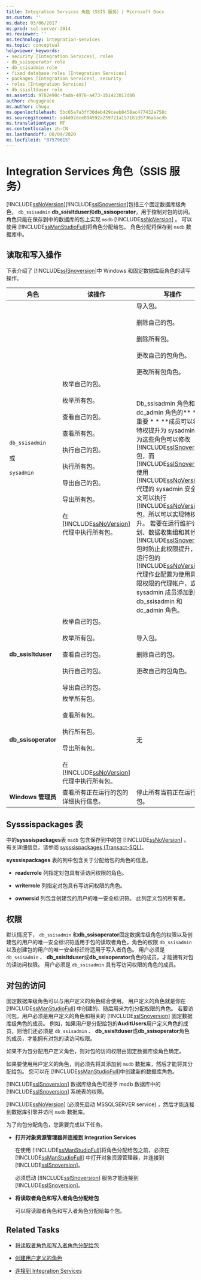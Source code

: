 ```yaml
---
title: Integration Services 角色（SSIS 服务）| Microsoft Docs
ms.custom: ''
ms.date: 03/06/2017
ms.prod: sql-server-2014
ms.reviewer: ''
ms.technology: integration-services
ms.topic: conceptual
helpviewer_keywords:
- security [Integration Services], roles
- db_ssisoperator role
- db_ssisadmin role
- fixed database roles [Integration Services]
- packages [Integration Services], security
- roles [Integration Services]
- db_ssisltduser role
ms.assetid: 9702e90c-fada-4978-a473-1b1423017d80
author: chugugrace
ms.author: chugu
ms.openlocfilehash: 5bc65a7a3ff30deb429ceeb8458ac477432a758c
ms.sourcegitcommit: ad4d92dce894592a259721a1571b1d8736abacdb
ms.translationtype: MT
ms.contentlocale: zh-CN
ms.lasthandoff: 08/04/2020
ms.locfileid: "87579615"
---
```

# <a name="integration-services-roles-ssis-service"></a>Integration Services 角色（SSIS 服务）
  [!INCLUDE[ssNoVersion](../../includes/ssnoversion-md.md)][!INCLUDE[ssISnoversion](../../includes/ssisnoversion-md.md)]包括三个固定数据库级角色， `db_ssisadmin` **db_ssisltduser**和**db_ssisoperator**，用于控制对包的访问。 角色只能在保存到中的数据库的包上实现 `msdb` [!INCLUDE[ssNoVersion](../../includes/ssnoversion-md.md)] 。 可以使用 [!INCLUDE[ssManStudioFull](../../includes/ssmanstudiofull-md.md)]将角色分配给包。 角色分配将保存到 `msdb` 数据库中。  
  
## <a name="read-and-write-actions"></a>读取和写入操作  
 下表介绍了 [!INCLUDE[ssISnoversion](../../includes/ssisnoversion-md.md)]中 Windows 和固定数据库级角色的读写操作。  
  
|角色|读操作|写操作|  
|----------|-----------------|------------------|  
|`db_ssisadmin`<br /><br /> 或<br /><br /> `sysadmin`|枚举自己的包。<br /><br /> 枚举所有包。<br /><br /> 查看自己的包。<br /><br /> 查看所有包。<br /><br /> 执行自己的包。<br /><br /> 执行所有包。<br /><br /> 导出自己的包。<br /><br /> 导出所有包。<br /><br /> 在 [!INCLUDE[ssNoVersion](../../includes/ssnoversion-md.md)] 代理中执行所有包。|导入包。<br /><br /> 删除自己的包。<br /><br /> 删除所有包。<br /><br /> 更改自己的包角色。<br /><br /> 更改所有包角色。<br /><br /> <br /><br /> Db_ssisadmin 角色和 dc_admin 角色的** \* \* 重要 \* \* **成员可以将其特权提升为 sysadmin。 因为这些角色可以修改 [!INCLUDE[ssISnoversion](../../includes/ssisnoversion-md.md)] 包，而 [!INCLUDE[ssISnoversion](../../includes/ssisnoversion-md.md)] 使用 [!INCLUDE[ssNoVersion](../../includes/ssnoversion-md.md)] 代理的 sysadmin 安全上下文可以执行 [!INCLUDE[ssNoVersion](../../includes/ssnoversion-md.md)] 包，所以可以实现特权提升。 若要在运行维护计划、数据收集组和其他 [!INCLUDE[ssISnoversion](../../includes/ssisnoversion-md.md)] 包时防止此权限提升，请将运行包的 [!INCLUDE[ssNoVersion](../../includes/ssnoversion-md.md)] 代理作业配置为使用具有有限权限的代理帐户，或只将 sysadmin 成员添加到 db_ssisadmin 和 dc_admin 角色。|  
|**db_ssisltduser**|枚举自己的包。<br /><br /> 枚举所有包。<br /><br /> 查看自己的包。<br /><br /> 执行自己的包。<br /><br /> 导出自己的包。|导入包。<br /><br /> 删除自己的包。<br /><br /> 更改自己的包角色。|  
|**db_ssisoperator**|枚举所有包。<br /><br /> 查看所有包。<br /><br /> 执行所有包。<br /><br /> 导出所有包。<br /><br /> 在 [!INCLUDE[ssNoVersion](../../includes/ssnoversion-md.md)] 代理中执行所有包。|无|  
|**Windows 管理员**|查看所有正在运行的包的详细执行信息。|停止所有当前正在运行的包。|  
  
## <a name="sysssispackages-table"></a>Sysssispackages 表  
 中的**sysssispackages**表 `msdb` 包含保存到中的包 [!INCLUDE[ssNoVersion](../../includes/ssnoversion-md.md)] 。 有关详细信息，请参阅 [sysssispackages (Transact-SQL)](/sql/relational-databases/system-tables/sysssispackages-transact-sql)。  
  
 **sysssispackages** 表的列中包含关于分配给包的角色的信息。  
  
-   **readerrole** 列指定对包具有读访问权限的角色。  
  
-   **writerrole** 列指定对包具有写访问权限的角色。  
  
-   **ownersid** 列包含创建包的用户的唯一安全标识符。 此列定义包的所有者。  
  
## <a name="permissions"></a>权限  
 默认情况下， `db_ssisadmin` 和**db_ssisoperator**固定数据库级角色的权限以及创建包的用户的唯一安全标识符适用于包的读取者角色，角色的权限 `db_ssisadmin` 以及创建包的用户的唯一安全标识符适用于写入者角色。 用户必须是 `db_ssisadmin` 、 **db_ssisltduser**或**db_ssisoperator**角色的成员，才能拥有对包的读访问权限。 用户必须是 `db_ssisadmin` 具有写访问权限的角色的成员。  
  
## <a name="access-to-packages"></a>对包的访问  
 固定数据库级角色可以与用户定义的角色结合使用。 用户定义的角色就是你在 [!INCLUDE[ssManStudioFull](../../includes/ssmanstudiofull-md.md)] 中创建的、随后用来为包分配权限的角色。 若要访问包，用户必须是用户定义的角色和相关的 [!INCLUDE[ssISnoversion](../../includes/ssisnoversion-md.md)] 固定数据库级角色的成员。 例如，如果用户是分配给包的**AuditUsers**用户定义角色的成员，则他们还必须是 `db_ssisadmin` 、 **db_ssisltduser**或**db_ssisoperator**角色的成员，才能拥有对包的读访问权限。  
  
 如果不为包分配用户定义角色，则对包的访问权限由固定数据库级角色确定。  
  
 如果要使用用户定义的角色，则必须先将其添加到 `msdb` 数据库，然后才能将其分配给包。 您可以在 [!INCLUDE[ssManStudioFull](../../includes/ssmanstudiofull-md.md)]中创建新的数据库角色。  
  
 [!INCLUDE[ssISnoversion](../../includes/ssisnoversion-md.md)] 数据库级角色可授予 msdb 数据库中的 [!INCLUDE[ssISnoversion](../../includes/ssisnoversion-md.md)] 系统表的权限。  
  
 [!INCLUDE[ssNoVersion](../../includes/ssnoversion-md.md)] (必须先启动 MSSQLSERVER service) ，然后才能连接到数据库引擎并访问 `msdb` 数据库。  
  
 为了向包分配角色，您需要完成以下任务。  
  
-   **打开对象资源管理器并连接到 Integration Services**  
  
     在使用 [!INCLUDE[ssManStudioFull](../../includes/ssmanstudiofull-md.md)]将角色分配给包之前，必须在 [!INCLUDE[ssManStudioFull](../../includes/ssmanstudiofull-md.md)] 中打开对象资源管理器，并连接到 [!INCLUDE[ssISnoversion](../../includes/ssisnoversion-md.md)]。  
  
     必须启动 [!INCLUDE[ssISnoversion](../../includes/ssisnoversion-md.md)] 服务才能连接到 [!INCLUDE[ssISnoversion](../../includes/ssisnoversion-md.md)]。  
  
-   **将读取者角色和写入者角色分配给包**  
  
     可以将读取者角色和写入者角色分配给每个包。  
  
## <a name="related-tasks"></a>Related Tasks  
  
-   [将读取者角色和写入者角色分配给包](../assign-a-reader-and-writer-role-to-a-package.md)  
  
-   [创建用户定义的角色](../create-a-user-defined-role.md)  
  
-   [连接到 Integration Services](../connect-to-integration-services.md)  
  
  
